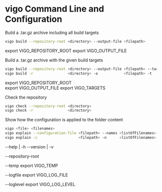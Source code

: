 # vigo Command Line and Configuration

Build a .tar.gz archive including all build targets

```bash
vigo build --repository-root <directory> --output-file <filepath>
```
export VIGO_REPOSITORY_ROOT
export VIGO_OUTPUT_FILE

Build a .tar.gz archive with the given build targets

```bash
vigo build --repository-root <directory> --output-file <filepath> --targets <listOfTargets>
vigo build -r                <directory> -o            <filepath> -t        <listOfTargets>
```
export VIGO_REPOSITORY_ROOT  
export VIGO_OUTPUT_FILE
export VIGO_TARGETS

Check the repository

```bash
vigo check --repository-root <directory>
vigo check -r                <directory>
```

Show how the configuration is applied to the folder content

```bash
vigo <file> <filenames>
vigo explain --configuration-file <filepath> --names <listOfFilenames>
vigo explain -c                   <filepath> -n      <listOfFilenames>
```

--help | -h
--version | -v


--repository-root

--temp <directory>
export VIGO_TEMP

--logfile <filepath>
export VIGO_LOG_FILE

--loglevel <enum>
export VIGO_LOG_LEVEL

